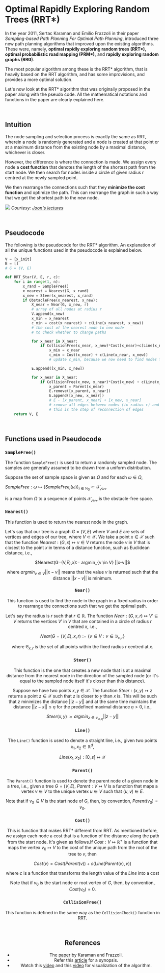 # Optimal Rapidly Exploring Random Trees (RRT*)

In the year 2011, Sertac Karaman and Emilio Frazzoli in their paper *Sampling-based Path Planning For Optimal Path Planning*, introduced three new path planning algorithms that improved upon the existing algorithms. These were, namely, **optimal rapidly exploring random trees (RRT\*), optimal probabilistic road mapping (PRM\*),** and **rapidly exploring random graphs (RRG)**.

The most popular algorithm among these is the RRT* algorithm, that is heavily based on the RRT algorithm, and has some improvisions, and provides a more optimal solution.

Let's now look at the RRT* algorithm that was originally proposed in the paper along with the pseudo code. All the mathematical notations and functions in the paper are clearly explained here.

&nbsp;

## Intuition

The node sampling and selection process is exactly the same as RRT, wherein a node is randomly generated and a node is created at that point or at a maximum distance from the existing node by a maximal distance, whichever is closer.

However, the difference is where the connection is made. We assign every node a **cost function** that denotes the length of the shortest path from the start node. We then search for nodes inside a circle of given radius r centred at the newly sampled point.

We then rearrange the connections such that they **minimize the cost function** and optimize the path. This can rearrange the graph in such a way that we get the shortest path to the new node.

![](https://1.bp.blogspot.com/-ERv_gsPPQEs/TWu6Qf1eEdI/AAAAAAAAAOg/qOrAou32pUc/s1600/rrt04.png)
*Courtesy: [Joon's lectures](https://joonlecture.blogspot.com/2011/02/improving-optimality-of-rrt-rrt.html)*

&nbsp;

## Pseudocode

The following is the pseudocode for the RRT* algorithm. An explanation of all the unique functions used in the pseudocode is explained below.

```python
V = [x_init]
E = []
# G = (V, E)

def RRT_Star(V, E, r, c):
	for i in range(1, n):
		x_rand = SampleFree()
		x_nearest = Nearest(G, x_rand)
		x_new = Steer(x_nearest, x_rand)
		if ObstacleFree(x_nearest, x_new):
			X_near = Near(G, x_new, r)
			# array of all nodes at radius r
			V.append(x_new)
			x_min = x_nearest
			c_min = cost(x_nearest) + c(Line(x_nearest, x_new))
			# the cost of the nearest node to new node
			# to check whether to change paths

			for x_near in X_near:
				if CollisionFree(x_near, x_new)*Cost(x_near)+c(Line(x_near, x_new)) < c_min:
					x_min = x_near
					c_min = Cost(x_near) + c(Line(x_near, x_new))
					# update c_min, because we now need to find nodes that are closer than this new x_new

			E.append([x_min, x_new])

			for x_near in X_near:
				if CollisionFree(x_new, x_near)*Cost(x_new) + c(Line(x_new, x_near)) < Cost(x_near):
					x_parent = Parent(x_near)
					E.remove([x_parent, x_near])
					E.append([x_new, x_near])
					# E - [x_parent, x_near] + [x_new, x_near]
					# remove all edges between nodes (in radius r) and their parents and join them with x_new
					# this is the step of reconnection of edges
	return V, E

```

&nbsp;

## Functions used in Pseudocode

### `SampleFree()`

The function `SampleFree()` is used to return a randomly sampled node. The samples are generally assumed to be drawn from a uniform distribution.

Suppose the set of sample space is given as $\Omega$ and for each $\omega \in \Omega$,

$SampleFree:\omega \mapsto \{SampleFree_i(\omega)\}_{i\in \mathbb{N}_0} \subset \mathcal{X_{free}}$

is a map from $\Omega$ to a sequence of points $\mathcal{X_{free}}$ is the obstacle-free space.

### `Nearest()`

This function is used to return the nearest node in the graph. 

Let's say that our tree is a graph $G=(V,E)$ where $V$ and $E$ are sets of vertices and edges of our tree, where $V\subset \mathcal{X}$. We take a point $x\in \mathcal{X}$ such that the function $Nearest:(G,x)\mapsto v \in V$ returns the node $v$ in $V$ that is closest to the point $x$ in terms of a distance function, such as Euclidean distance, i.e.,

<center>$Nearest(G=(V,E),x):= argmin_{v \in V} ||x-v||$<center>

where $argmin_{v \in V} ||x-v||$ means that the value $v$ is returned such that the distance $||x-v||$ is minimum.

### `Near()`

This function is used to find the node in the graph in a fixed radius in order to rearrange the connections such that we get the optimal path.

Let's say the radius is $r$ such that $r\in \mathbb{R}$. The function $Near:(G,x,r)\mapsto V'\subseteq V$ returns the vertices $V'$ in $V$ that are contained in a circle of radius $r$ centred $x$, i.e.,

$Near(G=(V,E),x,r):=\{v\in V:v\in \mathfrak{B}_{x,r}\}$

where $\mathfrak{B}_{x,r}$ is the set of all points within the fixed radius $r$ centred at $x$.

### `Steer()`

This function is the one that creates a new node that is at a maximal distance from the nearest node in the direction of the sampled node (or it's equal to the sampled node itself it's closer than this distance).

Suppose we have two points $x,y\in \mathcal{X}$. The function $Steer:(x,y)\mapsto z$ returns a point $z \in \mathcal{X}$ such that $z$ is closer to $y$ than $x$ is. This will be such that $z$ minimizes the distance $||z-y||$ and at the same time maintains the distance $||z-x||\leq\eta$ for the predefined maximal distance $\eta > 0$, i.e.,

$Steer(x,y):=argmin_{z\in \mathfrak{B}_{x,\eta}}||z-y||$

### `Line()`

The `Line()` function is used to denote a straight line, i.e., given two points $x_1,x_2\in \mathbb{R}^d$,

$Line(x_1,x_2):[0,s]\mapsto\mathcal{X}$

### `Parent()`

The `Parent()` function is used to denote the parent node of a given node in a tree, i.e., given a tree $G=(V,E)$, $Parent:V\mapsto V$ is a function that maps a vertex $v\in V$ to the unique vertex $u\in V$ such that $(u,v)\in E$.

Note that if $v_0 \in V$ is the start node of $G$, then, by convention, $Parent(v_0)=v_0$.

### `Cost()`

This is function that makes RRT* different from RRT. As mentioned before, we assign each node a cost that is a function of the distance along the path from the start node. It's given as follows.If $Cost:V\mapsto \mathbb{R}^+$ is a function that maps the vertex $v_0\mapsto V$ to the cost of the unique path from the root of the tree to $v$, then

$Cost(v)=Cost(Parent(v))+c(Line(Parent(v),v))$

where $c$ is a function that transforms the length value of the $Line$ into a cost


Note that if $v_0$ is the start node or root vertex of $G$, then, by convention, $Cost(v_0)=0$.

### `CollisionFree()`

This function is defined in the same way as the `CollisionCheck()` function in RRT.

&nbsp;

## References

- The [paper](https://arxiv.org/abs/1105.1186) by Karaman and Frazzoli.
- Refer this [article](https://theclassytim.medium.com/robotic-path-planning-rrt-and-rrt-212319121378) for a synopsis.
- Watch this [video](https://www.youtube.com/watch?v=QR3U1dgc5RE) and this [video](https://www.youtube.com/watch?v=Ob3BIJkQJEw) for visualization of the algorithm.
